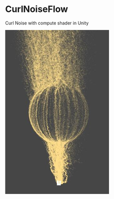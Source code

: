 # CurlNoiseFlow
Curl Noise with compute shader in Unity

![image](https://github.com/haxflying/CurlNoiseFlow/blob/master/curl.jpg)
